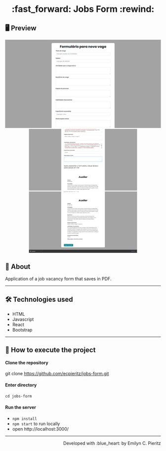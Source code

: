<h1 align = "center"> :fast_forward: Jobs Form :rewind: </h1>

## 🖥 Preview
<p align = "center">
  <img src = "https://github.com/ecpieritz/jobs-form/blob/main/public/print-01.jpg?raw=true" width = "700" height = "auto">
  <img src = "https://github.com/ecpieritz/jobs-form/blob/main/public/print-02.jpg?raw=true" width = "350" height = "auto">
  <img src = "https://github.com/ecpieritz/jobs-form/blob/main/public/print-03.jpg?raw=true" width = "350" height = "auto">
</p>

## 📖 About
<p>Application of a job vacancy form that saves in PDF.</p>

---

## 🛠 Technologies used
- HTML
- Javascript
- React
- Bootstrap

---


## 🚀 How to execute the project
#### Clone the repository
git clone https://github.com/ecpieritz/jobs-form.git

#### Enter directory
`cd jobs-form`

#### Run the server
- `npm install`
- `npm start` to run locally
- open http://localhost:3000/ 

---
<p align = "right">Developed with :blue_heart: by Emilyn C. Pieritz</p>
